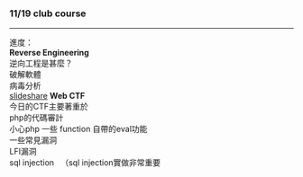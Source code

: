 ### 11/19 club course  
***  
進度：  
**Reverse Engineering**  
逆向工程是甚麼？  
破解軟體  
病毒分析  
[slideshare](https://www.slideshare.net/secret/5w69Wtsrd3DvOq)
**Web CTF**  
今日的CTF主要著重於  
php的代碼審計  
小心php 一些 function 自帶的eval功能  
一些常見漏洞  
LFI漏洞  
sql injection  
（sql injection實做非常重要  


